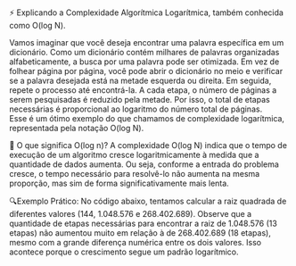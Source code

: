 ⚡️ Explicando a Complexidade Algorítmica Logarítmica, também conhecida como O(log N).

Vamos imaginar que você deseja encontrar uma palavra específica em um dicionário. Como um dicionário contém milhares de 
palavras organizadas alfabeticamente, a busca por uma palavra pode ser otimizada. Em vez de folhear página por página, 
você pode abrir o dicionário no meio e verificar se a palavra desejada está na metade esquerda ou direita. Em seguida, 
repete o processo até encontrá-la. A cada etapa, o número de páginas a serem pesquisadas é reduzido pela metade. 
Por isso, o total de etapas necessárias é proporcional ao logaritmo do número total de páginas.\
Esse é um ótimo exemplo do que chamamos de complexidade logarítmica, representada pela notação O(log N).

📌 O que significa O(log n)?
A complexidade O(log N) indica que o tempo de execução de um algoritmo cresce logaritmicamente à medida que a 
quantidade de dados aumenta. Ou seja, conforme a entrada do problema cresce, o tempo necessário para resolvê-lo não 
aumenta na mesma proporção, mas sim de forma significativamente mais lenta.

🔍Exemplo Prático:
No código abaixo, tentamos calcular a raiz quadrada de diferentes valores (144, 1.048.576 e 268.402.689).
Observe que a quantidade de etapas necessárias para encontrar a raiz de 1.048.576 (13 etapas) não aumentou muito em 
relação à de 268.402.689 (18 etapas), mesmo com a grande diferença numérica entre os dois valores. 
Isso acontece porque o crescimento segue um padrão logarítmico.